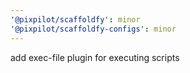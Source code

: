 ```yaml
---
'@pixpilot/scaffoldfy': minor
'@pixpilot/scaffoldfy-configs': minor
---
```


add exec-file plugin for executing scripts
